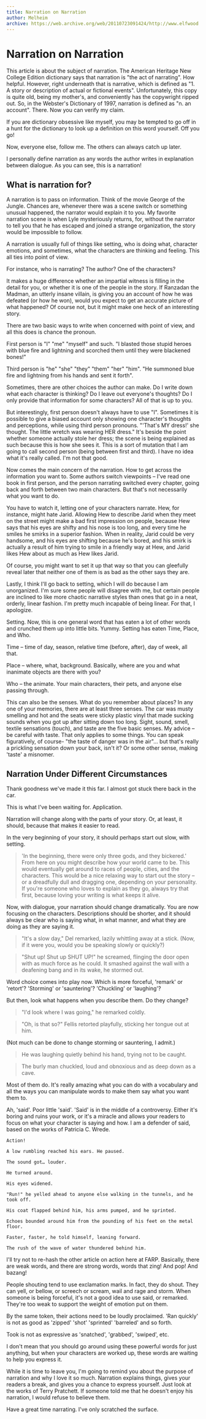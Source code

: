 ```yaml
---
title: Narration on Narration
author: Melheim
archive: https://web.archive.org/web/20110723091424/http://www.elfwood.com/farp/writing-tutorials.html
---
```


# Narration on Narration

This article is about the subject of narration. The American Heritage New College Edition dictionary says that narration is "the act of narrating". How helpful. However, right underneath that is narrative, which is defined as "1. A story or description of actual or fictional events". Unfortunately, this copy is quite old, being my mother's, and conveniently has the copywright ripped out. So, in the Webster's Dictionary of 1997, narration is defined as "n. an account". There. Now you can verify my claim.

If you are dictionary obsessive like myself, you may be tempted to go off in a hunt for the dictionary to look up a definition on this word yourself. Off you go!

Now, everyone else, follow me. The others can always catch up later.

I personally define narration as any words the author writes in explanation between dialogue. As you can see, this is a narration!

## What is narration for?

A narration is to pass on information. Think of the movie George of the Jungle. Chances are, whenever there was a scene switch or something unusual happened, the narrator would explain it to you. My favorite narration scene is when Lyle mysteriously returns, for, without the narrator to tell you that he has escaped and joined a strange organization, the story would be impossible to follow.

A narration is usually full of things like setting, who is doing what, character emotions, and sometimes, what the characters are thinking and feeling. This all ties into point of view.

For instance, who is narrating? The author? One of the characters?

It makes a huge difference whether an impartial witness is filling in the detail for you, or whether it is one of the people in the story. If Ranzadan the Madman, an utterly insane villain, is giving you an account of how he was defeated (or how he won), would you expect to get an accurate picture of what happened? Of course not, but it might make one heck of an interesting story.

There are two basic ways to write when concerned with point of view, and all this does is chance the pronoun.

First person is "I" "me" "myself" and such. "I blasted those stupid heroes with blue fire and lightning and scorched them until they were blackened bones!"

Third person is "he" "she" "they" "them" "her" "him". "He summoned blue fire and lightning from his hands and sent it forth".

Sometimes, there are other choices the author can make. Do I write down what each character is thinking? Do I leave out everyone's thoughts? Do I only provide that information for some characters? All of that is up to you.

But interestingly, first person doesn't always have to use "I". Sometimes it is possible to give a biased account only showing one character's thoughts and perceptions, while using third person pronouns. "'That's MY dress!' she thought. The little wretch was wearing HER dress." It's beside the point whether someone actually stole her dress; the scene is being explained as such because this is how she sees it. This is a sort of mutation that I am going to call second person (being between first and third). I have no idea what it's really called. I'm not that good.

Now comes the main concern of the narration. How to get across the information you want to. Some authors switch viewpoints – I've read one book in first person, and the person narrating switched every chapter, going back and forth between two main characters. But that's not necessarily what you want to do.

You have to watch it, letting one of your characters narrate. Hew, for instance, might hate Jarid. Allowing Hew to describe Jarid when they meet on the street might make a bad first impression on people, because Hew says that his eyes are shifty and his nose is too long, and every time he smiles he smirks in a superior fashion. When in reality, Jarid could be very handsome, and his eyes are shifting because he's bored, and his smirk is actually a result of him trying to smile in a friendly way at Hew, and Jarid likes Hew about as much as Hew likes Jarid.

Of course, you might want to set it up that way so that you can gleefully reveal later that neither one of them is as bad as the other says they are.

Lastly, I think I'll go back to setting, which I will do because I am unorganized. I'm sure some people will disagree with me, but certain people are inclined to like more chaotic narrative styles than ones that go in a neat, orderly, linear fashion. I'm pretty much incapable of being linear. For that, I apologize.

Setting. Now, this is one general word that has eaten a lot of other words and crunched them up into little bits. Yummy. Setting has eaten Time, Place, and Who.

Time – time of day, season, relative time (before, after), day of week, all that.

Place – where, what, background. Basically, where are you and what inanimate objects are there with you?

Who – the animate. Your main characters, their pets, and anyone else passing through.

This can also be the senses. What do you remember about places? In any one of your memories, there are at least three senses. The car was musty smelling and hot and the seats were sticky plastic vinyl that made sucking sounds when you got up after sitting down too long. Sight, sound, smell, textile sensations (touch), and taste are the five basic senses. My advice – be careful with taste. That only applies to some things. You can speak figuratively, of course- "the taste of danger was in the air"… but that's really a prickling sensation down your back, isn't it? Or some other sense, making 'taste' a misnomer.

## Narration Under Different Circumstances

Thank goodness we've made it this far. I almost got stuck there back in the car.

This is what I've been waiting for. Application.

Narration will change along with the parts of your story. Or, at least, it should, because that makes it easier to read.

In the very beginning of your story, it should perhaps start out slow, with setting.

> 'In the beginning, there were only three gods, and they bickered.' From here on you might describe how your world came to be. This would eventually get around to races of people, cities, and the characters. This would be a nice relaxing way to start out the story – or a dreadfully dull and dragging one, depending on your personality. If you're someone who loves to explain as they go, always try that first, because loving your writing is what keeps it alive.

Now, with dialogue, your narration should change dramatically. You are now focusing on the characters. Descriptions should be shorter, and it should always be clear who is saying what, in what manner, and what they are doing as they are saying it.

> "It's a slow day," Del remarked, lazily whittling away at a stick. (Now, if it were you, would you be speaking slowly or quickly?)

> "Shut up! Shut up SHUT UP!" he screamed, flinging the door open with as much force as he could. It smashed against the wall with a deafening bang and in its wake, he stormed out.

Word choice comes into play now. Which is more forceful, 'remark' or 'retort'? 'Storming' or 'sauntering'? 'Chuckling' or 'laughing'?

But then, look what happens when you describe them. Do they change?

> "I'd look where I was going," he remarked coldly.

> "Oh, is that so?" Fellis retorted playfully, sticking her tongue out at him.

(Not much can be done to change storming or sauntering, I admit.)

> He was laughing quietly behind his hand, trying not to be caught.

> The burly man chuckled, loud and obnoxious and as deep down as a cave.

Most of them do. It's really amazing what you can do with a vocabulary and all the ways you can manipulate words to make them say what you want them to.

Ah, 'said'. Poor little 'said'. 'Said' is in the middle of a controversy. Either it's boring and ruins your work, or it's a miracle and allows your readers to focus on what your character is saying and how. I am a defender of said, based on the works of Patricia C. Wrede.

    Action!

    A low rumbling reached his ears. He paused.

    The sound got… louder.

    He turned around.

    His eyes widened.

    "Run!" he yelled ahead to anyone else walking in the tunnels, and he took off.

    His coat flapped behind him, his arms pumped, and he sprinted.

    Echoes bounded around him from the pounding of his feet on the metal floor.

    Faster, faster, he told himself, leaning forward.

    The rush of the wave of water thundered behind him.

I'll try not to re-hash the other article on action here at FARP. Basically, there are weak words, and there are strong words, words that zing! And pop! And bazang!

People shouting tend to use exclamation marks. In fact, they do shout. They can yell, or bellow, or screech or scream, wail and rage and storm. When someone is being forceful, it's not a good idea to use said, or remarked. They're too weak to support the weight of emotion put on them.

By the same token, their actions need to be loudly proclaimed. 'Ran quickly' is not as good as 'zipped' 'shot' 'sprinted' 'barreled' and so forth.

Took is not as expressive as 'snatched', 'grabbed', 'swiped', etc.

I don't mean that you should go around using these powerful words for just anything, but when your characters are worked up, these words are waiting to help you express it.

While it is time to leave you, I'm going to remind you about the purpose of narration and why I love it so much. Narration explains things, gives your readers a break, and gives you a chance to express yourself. Just look at the works of Terry Pratchett. If someone told me that he doesn't enjoy his narration, I would refuse to believe them.

Have a great time narrating. I've only scratched the surface.